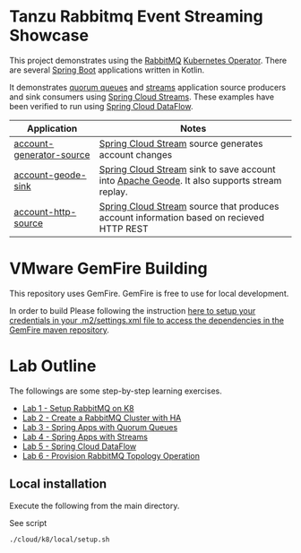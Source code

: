 # Tanzu Rabbitmq Event Streaming Showcase


This project demonstrates using the [RabbitMQ](https://www.rabbitmq.com/) [Kubernetes Operator](https://www.rabbitmq.com/kubernetes/operator/operator-overview.html).
There are several [Spring Boot](https://spring.io/projects/spring-boot) applications written in Kotlin.

It demonstrates [quorum queues](https://www.rabbitmq.com/quorum-queues.html) and [streams](https://www.rabbitmq.com/stream.html) application source producers and sink consumers using
[Spring Cloud Streams](https://spring.io/projects/spring-cloud-stream).
These examples have been verified to run using [Spring Cloud DataFlow](https://spring.io/projects/spring-cloud-dataflow).




Application                                 |   Notes
----------------------------------------------------------------------- | ---------------------------------
[account-generator-source](applications/stream-account-generator-source)       | [Spring Cloud Stream](https://github.com/spring-cloud/spring-cloud-stream) source generates account changes 
[account-geode-sink](applications/stream-account-geode-sink)                   | [Spring Cloud Stream](https://github.com/spring-cloud/spring-cloud-stream) sink to save account into [Apache Geode](https://geode.apache.org/). It also supports stream replay.
[account-http-source](applications/stream-account-http-source)                 | [Spring Cloud Stream](https://github.com/spring-cloud/spring-cloud-stream) source that produces account information based on recieved HTTP REST 


# VMware GemFire Building

This repository uses GemFire. GemFire is free to use for local development.

In order to build Please following the instruction [here to setup your credentials in your .m2/settings.xml file to access the dependencies in the GemFire maven repository](https://docs.vmware.com/en/VMware-GemFire/10.0/gf/getting_started-installation-obtain_gemfire_maven.html).

# Lab Outline

The followings are some step-by-step learning exercises.

- [Lab 1 - Setup RabbitMQ on K8](docs/workshops/sp1/01-SETUP.md)
- [Lab 2 - Create a RabbitMQ Cluster with HA](docs/workshops/sp1/02-Rabbit-Cluster-Setup.md)
- [Lab 3 - Spring Apps with Quorum Queues](docs/workshops/sp1/03-Spring-Quorum.md) 
- [Lab 4 - Spring Apps with Streams](docs/workshops/sp1/04-Spring-Stream.md)
- [Lab 5 - Spring Cloud DataFlow](docs/workshops/sp1/05-Spring-SCDF.md)
- [Lab 6 - Provision RabbitMQ Topology Operation](docs/workshops/sp1/06-Using-Topology-Operator.md)




## Local installation

Execute the following from the main directory.

See script

```shell
./cloud/k8/local/setup.sh
```


